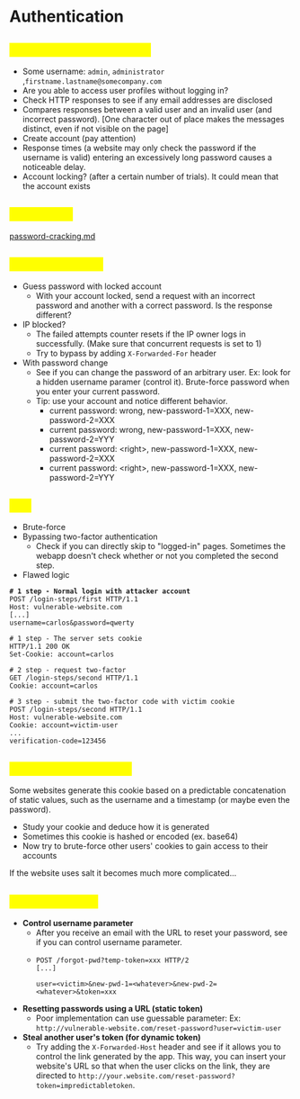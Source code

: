 # Authentication

## <mark style="color:yellow;">Usernames enumeration</mark>

* Some username: `admin`, `administrator` ,`firstname.lastname@somecompany.com`
* Are you able to access user profiles without logging in?
* Check HTTP responses to see if any email addresses are disclosed
* Compares responses between a valid user and an invalid user (and incorrect password). \[One character out of place makes the messages distinct, even if not visible on the page]
* Create account (pay attention)
* Response times (a website may only check the password if the username is valid) entering an excessively long password causes a noticeable delay.
* Account locking? (after a certain number of trials). It could mean that the account exists

## <mark style="color:yellow;">Passwords</mark>

[password-cracking.md](../../iv-miscellaneous/password-cracking.md "mention")

## <mark style="color:yellow;">Account locking</mark>

* Guess password with locked account&#x20;
  * With your account locked, send a request with an incorrect password and another with a correct password. Is the response different?
* IP blocked?
  * The failed attempts counter resets if the IP owner logs in successfully. (Make sure that concurrent requests is set to 1)&#x20;
  * Try to bypass by adding `X-Forwarded-For` header
* With password change
  * See if you can change the password of an arbitrary user. Ex: look for a hidden username paramer (control it).  Brute-force password when you enter your current password.
  * Tip: use your account and notice different behavior.
    * current password: wrong, new-password-1=XXX, new-password-2=XXX
    * current password: wrong, new-password-1=XXX, new-password-2=YYY
    * current password: \<right>, new-password-1=XXX, new-password-2=XXX
    * current password: \<right>, new-password-1=XXX, new-password-2=YYY

## <mark style="color:yellow;">2FA</mark> <a href="#bypassing-two-factor-authentication" id="bypassing-two-factor-authentication"></a>

* Brute-force
* Bypassing two-factor authentication
  * Check if you can directly skip to "logged-in" pages. Sometimes the webapp doesn't check whether or not you completed the second step.
* Flawed logic

<pre class="language-http"><code class="lang-http"><strong># 1 step - Normal login with attacker account
</strong>POST /login-steps/first HTTP/1.1
Host: vulnerable-website.com
[...]
username=carlos&#x26;password=qwerty

# 1 step - The server sets cookie
HTTP/1.1 200 OK
Set-Cookie: account=carlos

# 2 step - request two-factor
GET /login-steps/second HTTP/1.1
Cookie: account=carlos

# 3 step - submit the two-factor code with victim cookie
POST /login-steps/second HTTP/1.1
Host: vulnerable-website.com
Cookie: account=victim-user
...
verification-code=123456
</code></pre>

## <mark style="color:yellow;">Remember me option</mark>

Some websites generate this cookie based on a predictable concatenation of static values, such as the username and a timestamp (or maybe even the password).

* Study your cookie and deduce how it is generated
* Sometimes this cookie is hashed or encoded (ex. base64)
* Now try to brute-force other users' cookies to gain access to their accounts

If the website uses salt it becomes much more complicated...

## <mark style="color:yellow;">Password reset</mark>

* **Control username parameter**
  * After you receive an email with the URL to reset your password, see if you can control username parameter.
  * ```http
    POST /forgot-pwd?temp-token=xxx HTTP/2
    [...]

    user=<victim>&new-pwd-1=<whatever>&new-pwd-2=<whatever>&token=xxx
    ```
* **Resetting passwords using a URL (static token)**
  * Poor implementation can use guessable parameter: Ex: `http://vulnerable-website.com/reset-password?user=victim-user`
* **Steal another user's token (for dynamic token)**
  * Try adding the `X-Forwarded-Host` header and see if it allows you to control the link generated by the app. This way, you can insert your website's URL so that when the user clicks on the link, they are directed to `http://your.website.com/reset-password?token=impredictabletoken`.
